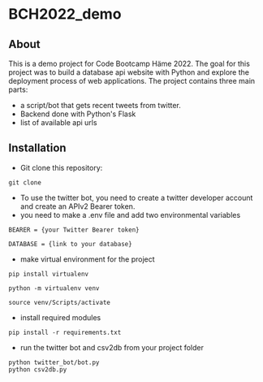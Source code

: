 # BCH2022_demo

## About
This is a demo project for Code Bootcamp Häme 2022. The goal for this project was to build a database api website with Python and explore the deployment process of web applications. The project contains three main parts:
 - a script/bot that gets recent tweets from twitter.
 - Backend done with Python's Flask
 - list of available api urls


## Installation

- Git clone this repository:

```
git clone
```
- To use the twitter bot, you need to create a twitter developer account and create an APIv2 Bearer token.
- you need to make a .env file and add two environmental variables

```
BEARER = {your Twitter Bearer token}

DATABASE = {link to your database} 
```

- make virtual environment for the project

```
pip install virtualenv

python -m virtualenv venv

source venv/Scripts/activate
```

- install required modules

```
pip install -r requirements.txt
```

- run the twitter bot and csv2db from your project folder
```
python twitter_bot/bot.py
python csv2db.py
```
